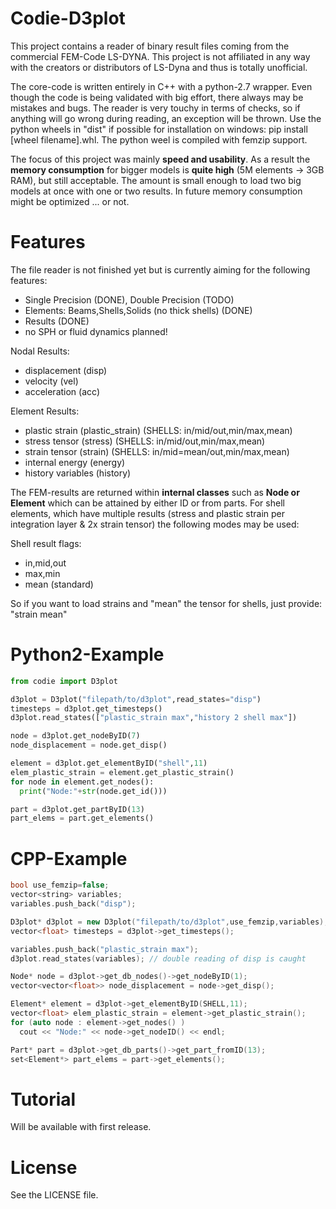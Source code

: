 
# Codie-D3plot

This project contains a reader of binary result files coming from the commercial FEM-Code LS-DYNA. This project is not affiliated in any way with the creators or distributors of LS-Dyna and thus is totally unofficial.

The core-code is written entirely in C++ with a python-2.7 wrapper. Even though the code is being validated with big effort, there always may be mistakes and bugs. The reader is very touchy in terms of checks, so if anything will go wrong during reading, an exception will be thrown.
Use the python wheels in "dist" if possible for installation on windows: pip install [wheel filename].whl. The python weel is compiled with femzip support.

The focus of this project was mainly **speed and usability**. As a result the **memory consumption** for bigger models is **quite high** (5M elements -> 3GB RAM), but still acceptable. The amount is small enough to load two big models at once with one or two results. In future memory consumption might be optimized ... or not.

# Features

The file reader is not finished yet but is currently aiming for the following features:
- Single Precision (DONE), Double Precision (TODO)
- Elements: Beams,Shells,Solids (no thick shells) (DONE)
- Results (DONE)
- no SPH or fluid dynamics planned!

Nodal Results:
- displacement (disp)
- velocity (vel)
- acceleration (acc)

Element Results:
- plastic strain (plastic\_strain) (SHELLS: in/mid/out,min/max,mean)
- stress tensor (stress) (SHELLS: in/mid/out,min/max,mean)
- strain tensor (strain) (SHELLS: in/mid=mean/out,min/max,mean)
- internal energy (energy)
- history variables (history)

The FEM-results are returned within **internal classes** such as **Node or Element** which can be attained by either ID or from parts. For shell elements, which have multiple results (stress and plastic strain per integration layer & 2x strain tensor) the following modes may be used:

Shell result flags:
- in,mid,out
- max,min
- mean (standard)

So if you want to load strains and "mean" the tensor for shells, just provide: "strain mean"

# Python2-Example

```python
from codie import D3plot

d3plot = D3plot("filepath/to/d3plot",read_states="disp")
timesteps = d3plot.get_timesteps()
d3plot.read_states(["plastic_strain max","history 2 shell max"])

node = d3plot.get_nodeByID(7)
node_displacement = node.get_disp()

element = d3plot.get_elementByID("shell",11)
elem_plastic_strain = element.get_plastic_strain()
for node in element.get_nodes():
  print("Node:"+str(node.get_id()))

part = d3plot.get_partByID(13)
part_elems = part.get_elements()

```

# CPP-Example

```cpp
bool use_femzip=false;
vector<string> variables;
variables.push_back("disp");

D3plot* d3plot = new D3plot("filepath/to/d3plot",use_femzip,variables);
vector<float> timesteps = d3plot->get_timesteps();

variables.push_back("plastic_strain max"); 
d3plot.read_states(variables); // double reading of disp is caught

Node* node = d3plot->get_db_nodes()->get_nodeByID(1);
vector<vector<float>> node_displacement = node->get_disp();

Element* element = d3plot->get_elementByID(SHELL,11);
vector<float> elem_plastic_strain = element->get_plastic_strain();
for (auto node : element->get_nodes() )
  cout << "Node:" << node->get_nodeID() << endl;

Part* part = d3plot->get_db_parts()->get_part_fromID(13);
set<Element*> part_elems = part->get_elements();

```

# Tutorial

Will be available with first release.

# License

See the LICENSE file.
